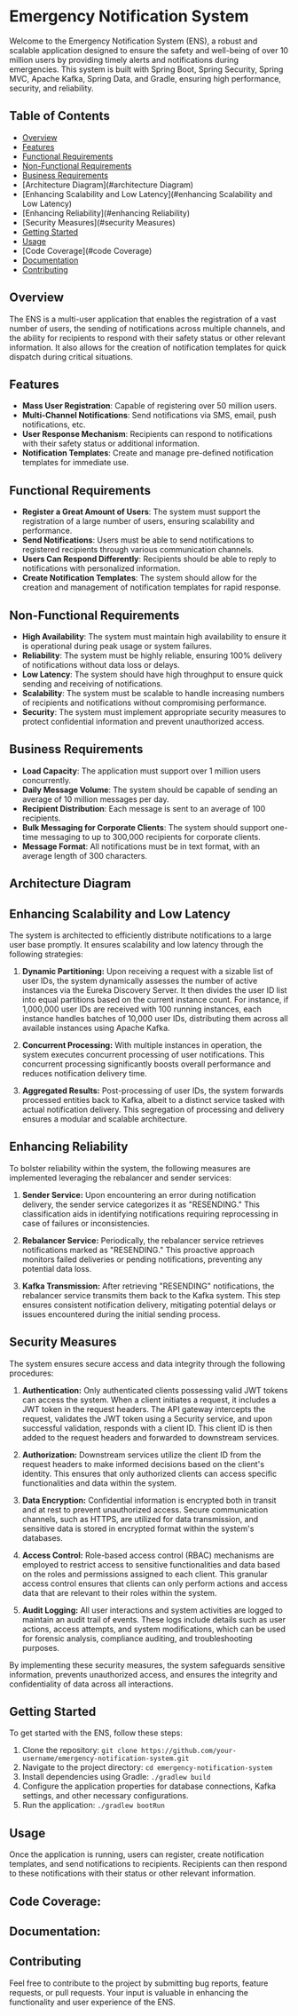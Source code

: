 # Emergency Notification System

Welcome to the Emergency Notification System (ENS), a robust and scalable application designed to ensure the safety and well-being of over 10 million users by providing timely alerts and notifications during emergencies. This system is built with Spring Boot, Spring Security, Spring MVC, Apache Kafka, Spring Data, and Gradle, ensuring high performance, security, and reliability.

## Table of Contents

- [Overview](#overview)
- [Features](#features)
- [Functional Requirements](#functional-requirements)
- [Non-Functional Requirements](#non-functional-requirements)
- [Business Requirements](#business-requirements)
- [Architecture Diagram](#architecture Diagram)
- [Enhancing Scalability and Low Latency](#enhancing Scalability and Low Latency)
- [Enhancing Reliability](#enhancing Reliability)
- [Security Measures](#security Measures)
- [Getting Started](#getting-started)
- [Usage](#usage)
- [Code Coverage](#code Coverage)
- [Documentation](#documentation)
- [Contributing](#contributing)


## Overview

The ENS is a multi-user application that enables the registration of a vast number of users, the sending of notifications across multiple channels, and the ability for recipients to respond with their safety status or other relevant information. It also allows for the creation of notification templates for quick dispatch during critical situations.

## Features

- **Mass User Registration**: Capable of registering over 50 million users.
- **Multi-Channel Notifications**: Send notifications via SMS, email, push notifications, etc.
- **User Response Mechanism**: Recipients can respond to notifications with their safety status or additional information.
- **Notification Templates**: Create and manage pre-defined notification templates for immediate use.

## Functional Requirements

- **Register a Great Amount of Users**: The system must support the registration of a large number of users, ensuring scalability and performance.
- **Send Notifications**: Users must be able to send notifications to registered recipients through various communication channels.
- **Users Can Respond Differently**: Recipients should be able to reply to notifications with personalized information.
- **Create Notification Templates**: The system should allow for the creation and management of notification templates for rapid response.

## Non-Functional Requirements

- **High Availability**: The system must maintain high availability to ensure it is operational during peak usage or system failures.
- **Reliability**: The system must be highly reliable, ensuring 100% delivery of notifications without data loss or delays.
- **Low Latency**: The system should have high throughput to ensure quick sending and receiving of notifications.
- **Scalability**: The system must be scalable to handle increasing numbers of recipients and notifications without compromising performance.
- **Security**: The system must implement appropriate security measures to protect confidential information and prevent unauthorized access.

## Business Requirements

- **Load Capacity**: The application must support over 1 million users concurrently.
- **Daily Message Volume**: The system should be capable of sending an average of 10 million messages per day.
- **Recipient Distribution**: Each message is sent to an average of 100 recipients.
- **Bulk Messaging for Corporate Clients**: The system should support one-time messaging to up to 300,000 recipients for corporate clients.
- **Message Format**: All notifications must be in text format, with an average length of 300 characters.

## Architecture Diagram

## Enhancing Scalability and Low Latency

The system is architected to efficiently distribute notifications to a large user base promptly. It ensures scalability and low latency through the following strategies:

1. **Dynamic Partitioning:** Upon receiving a request with a sizable list of user IDs, the system dynamically assesses the number of active instances via the Eureka Discovery Server. It then divides the user ID list into equal partitions based on the current instance count. For instance, if 1,000,000 user IDs are received with 100 running instances, each instance handles batches of 10,000 user IDs, distributing them across all available instances using Apache Kafka.


2. **Concurrent Processing:** With multiple instances in operation, the system executes concurrent processing of user notifications. This concurrent processing significantly boosts overall performance and reduces notification delivery time.


3. **Aggregated Results:** Post-processing of user IDs, the system forwards processed entities back to Kafka, albeit to a distinct service tasked with actual notification delivery. This segregation of processing and delivery ensures a modular and scalable architecture.

## Enhancing Reliability

To bolster reliability within the system, the following measures are implemented leveraging the rebalancer and sender services:

1. **Sender Service:** Upon encountering an error during notification delivery, the sender service categorizes it as "RESENDING." This classification aids in identifying notifications requiring reprocessing in case of failures or inconsistencies.


2. **Rebalancer Service:** Periodically, the rebalancer service retrieves notifications marked as "RESENDING." This proactive approach monitors failed deliveries or pending notifications, preventing any potential data loss.


3. **Kafka Transmission:** After retrieving "RESENDING" notifications, the rebalancer service transmits them back to the Kafka system. This step ensures consistent notification delivery, mitigating potential delays or issues encountered during the initial sending process.

## Security Measures

The system ensures secure access and data integrity through the following procedures:

1. **Authentication:** Only authenticated clients possessing valid JWT tokens can access the system. When a client initiates a request, it includes a JWT token in the request headers. The API gateway intercepts the request, validates the JWT token using a Security service, and upon successful validation, responds with a client ID. This client ID is then added to the request headers and forwarded to downstream services.


2. **Authorization:** Downstream services utilize the client ID from the request headers to make informed decisions based on the client's identity. This ensures that only authorized clients can access specific functionalities and data within the system.


3. **Data Encryption:** Confidential information is encrypted both in transit and at rest to prevent unauthorized access. Secure communication channels, such as HTTPS, are utilized for data transmission, and sensitive data is stored in encrypted format within the system's databases.


4. **Access Control:** Role-based access control (RBAC) mechanisms are employed to restrict access to sensitive functionalities and data based on the roles and permissions assigned to each client. This granular access control ensures that clients can only perform actions and access data that are relevant to their roles within the system.


5. **Audit Logging:** All user interactions and system activities are logged to maintain an audit trail of events. These logs include details such as user actions, access attempts, and system modifications, which can be used for forensic analysis, compliance auditing, and troubleshooting purposes.


By implementing these security measures, the system safeguards sensitive information, prevents unauthorized access, and ensures the integrity and confidentiality of data across all interactions.

## Getting Started

To get started with the ENS, follow these steps:

1. Clone the repository: `git clone https://github.com/your-username/emergency-notification-system.git`
2. Navigate to the project directory: `cd emergency-notification-system`
3. Install dependencies using Gradle: `./gradlew build`
4. Configure the application properties for database connections, Kafka settings, and other necessary configurations.
5. Run the application: `./gradlew bootRun`

## Usage

Once the application is running, users can register, create notification templates, and send notifications to recipients. Recipients can then respond to these notifications with their status or other relevant information.

## Code Coverage:

## Documentation:

## Contributing

Feel free to contribute to the project by submitting bug reports, feature requests, or pull requests. Your input is valuable in enhancing the functionality and user experience of the ENS.